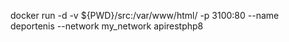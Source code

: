 <!-- LEVANTAR EL CONTENEDOR DEL PROYECTO VINCULADO A CONTENEDOR MYSQL -->
docker run -d -v ${PWD}/src:/var/www/html/ -p 3100:80 --name deportenis --network my_network apirestphp8